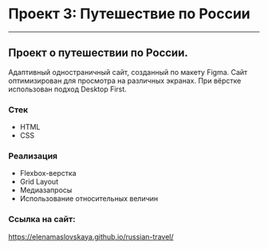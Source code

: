 # Проект 3: Путешествие по России
___

## Проект о путешествии по России.

Адаптивный одностраничный сайт, созданный по макету Figma. Сайт оптимизирован для просмотра на различных экранах. При вёрстке использован подход Desktop First.

### Стек

* HTML
* CSS

### Реализация

* Flexbox-верстка
* Grid Layout
* Медиазапросы
* Использование относительных величин

### Ссылка на сайт:

https://elenamaslovskaya.github.io/russian-travel/
